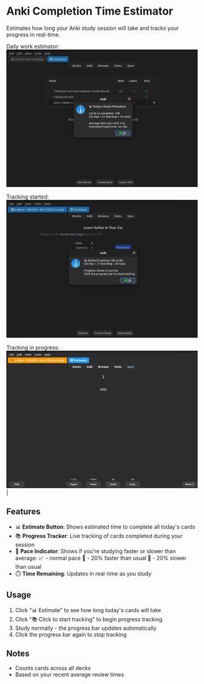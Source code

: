 # Anki Completion Time Estimator

Estimates how long your Anki study session will take and tracks your progress in real-time.


Daily work estimator:
![Time estimator](./images/estimation.png) 

Tracking started:
![Started tracking](./images/started.png) 

Tracking in progress:
![Tracking in progress](./images/tracking.png) |

## Features
- 📊 **Estimate Button**: Shows estimated time to complete all today's cards
- 📚 **Progress Tracker**: Live tracking of cards completed during your session
- 🚀 **Pace Indicator**: Shows if you're studying faster or slower than average:
	📈 - normal pace
	🚀 - 20% faster than usual 
	🐢 - 20% slower than usual
- ⏱️ **Time Remaining**: Updates in real-time as you study

## Usage
1. Click "📊 Estimate" to see how long today's cards will take
2. Click "📚 Click to start tracking" to begin progress tracking
3. Study normally - the progress bar updates automatically
4. Click the progress bar again to stop tracking

## Notes
- Counts cards across all decks
- Based on your recent average review times
